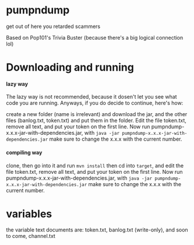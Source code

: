 # pumpndump
get out of here you retarded scammers

Based on Pop101's Trivia Buster (because there's a big logical connection lol)

# Downloading and running

#### lazy way

The lazy way is not recommended, because it dosen't let you see what code you are running. Anyways, if you do decide to continue, here's how:

create a new folder (name is irrelevant) and download the jar, and the other files (banlog.txt, token.txt) and put them in the folder. Edit the file token.txt, remove all text, and put your token on the first line. Now run pumpndump-x.x.x-jar-with-dependencies.jar, with ```java -jar pumpndump-x.x.x-jar-with-dependencies.jar``` make sure to change the x.x.x with the current number.

#### compiling way 

clone, then go into it and run ```mvn install``` then cd into ```target```, and edit the file token.txt, remove all text, and put your token on the first line. Now run pumpndump-x.x.x-jar-with-dependencies.jar, with ```java -jar pumpndump-x.x.x-jar-with-dependencies.jar``` make sure to change the x.x.x with the current number.


# variables 

the variable text documents are: token.txt, banlog.txt (write-only), and soon to come, channel.txt
